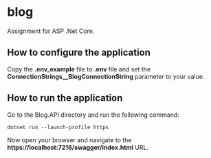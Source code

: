 # blog
Assignment for ASP .Net Core.

## How to configure the application
Copy the **.env_example** file to **.env** file and set the **ConnectionStrings__BlogConnectionString** parameter to your value.

## How to run the application
Go to the Blog.API directory and run the following command:

    dotnet run --launch-profile https
Now open your browser and navigate to the **https://localhost:7216/swagger/index.html** URL.
